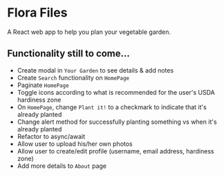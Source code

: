 # Flora Files

A React web app to help you plan your vegetable garden.

## Functionality still to come...

- Create modal in `Your Garden` to see details & add notes
- Create `Search` functionality on `HomePage`
- Paginate `HomePage`
- Toggle icons according to what is recommended for the user's USDA hardiness zone
- On `HomePage`, change `Plant it!` to a checkmark to indicate that it's already planted
- Change alert method for successfully planting something vs when it's already planted
- Refactor to async/await
- Allow user to upload his/her own photos
- Allow user to create/edit profile (username, email address, hardiness zone)
- Add more details to `About` page
